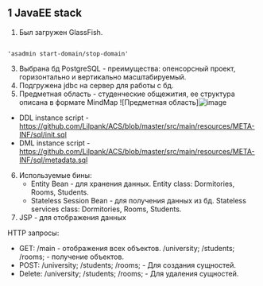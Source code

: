 
## 1 JavaEE stack
1. Был загружен GlassFish.

<code>
'asadmin start-domain/stop-domain'
</code>

3. Выбрана бд PostgreSQL - преимущества: опенсорсный проект, горизонтально и вертикально масштабируемый. 
4. Подгружена jdbc на сервер для работы с бд.
5. Предметная область - студенческие общежития, ее структура описана в формате MindMap ![Предметная область]![image](https://github.com/Lilpank/ACS/assets/109220001/2508b3d3-3e1a-43fe-a807-fb11bec0bf6f)
* DDL instance script - https://github.com/Lilpank/ACS/blob/master/src/main/resources/META-INF/sql/init.sql
* DML instance script - https://github.com/Lilpank/ACS/blob/master/src/main/resources/META-INF/sql/metadata.sql 
6. Используемые бины: 
   * Entity Bean - для хранения данных. Entity class: Dormitories, Rooms, Students.
   * Stateless Session Bean - для получения данных из бд. Stateless services class: Dormitories, Rooms, Students.  
7. JSP - для отображения данных

HTTP запросы:
* GET: /main - отображения всех объектов. /university; /students; /rooms; - получение объектов.
* POST: /university; /students; /rooms; - Для создания сущностей.
* Delete: /university; /students; /rooms; - Для удаления сущностей.